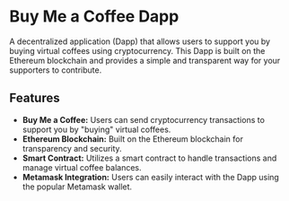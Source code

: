 # Buy Me a Coffee Dapp

A decentralized application (Dapp) that allows users to support you by buying virtual coffees using cryptocurrency. This Dapp is built on the Ethereum blockchain and provides a simple and transparent way for your supporters to contribute.

## Features

- **Buy Me a Coffee:** Users can send cryptocurrency transactions to support you by "buying" virtual coffees.
- **Ethereum Blockchain:** Built on the Ethereum blockchain for transparency and security.
- **Smart Contract:** Utilizes a smart contract to handle transactions and manage virtual coffee balances.
- **Metamask Integration:** Users can easily interact with the Dapp using the popular Metamask wallet.
